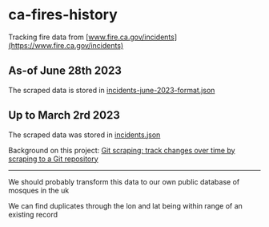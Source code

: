 # ca-fires-history

Tracking fire data from [www.fire.ca.gov/incidents](https://www.fire.ca.gov/incidents)

## As-of June 28th 2023

The scraped data is stored in [incidents-june-2023-format.json](incidents-june-2023-format.json)

## Up to March 2rd 2023

The scraped data was stored in [incidents.json](incidents.json)

Background on this project: [Git scraping: track changes over time by scraping to a Git repository](https://simonwillison.net/2020/Oct/9/git-scraping/)

-----

We should probably transform this data to our own public database of mosques in the uk 

We can find duplicates through the lon and lat being within range of an existing record
